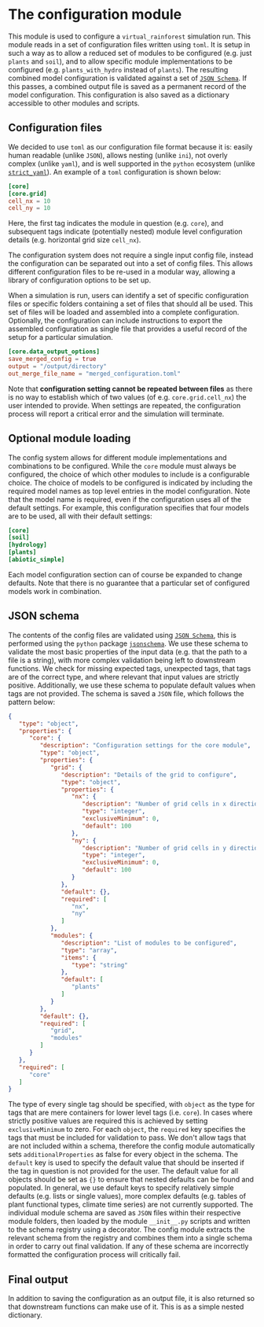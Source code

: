 # The configuration module

This module is used to configure a `virtual_rainforest` simulation run. This module
reads in a set of configuration files written using `toml`. It is setup in such a way as
to allow a reduced set of modules to be configured (e.g. just `plants` and `soil`), and
to allow specific module implementations to be configured (e.g. `plants_with_hydro`
instead of `plants`). The resulting combined model configuration is validated against a
set of [`JSON Schema`](https://json-schema.org). If this passes, a combined output file is
saved as a permanent record of the model configuration. This configuration is also saved
as a dictionary accessible to other modules and scripts.

## Configuration files

We decided to use `toml` as our configuration file format because it is: easily human
readable (unlike `JSON`), allows nesting (unlike `ini`), not overly complex (unlike
`yaml`), and is well supported in the `python` ecosystem (unlike
[`strict_yaml`](https://github.com/crdoconnor/strictyaml)). An example of a `toml`
configuration is shown below:

```toml
[core]
[core.grid]
cell_nx = 10
cell_ny = 10
```

Here, the first tag indicates the module in question (e.g. `core`), and subsequent tags
indicate (potentially nested) module level configuration details (e.g. horizontal grid
size `cell_nx`).

The configuration system does not require a single input config file, instead the
configuration can be separated out into a set of config files. This allows different
configuration files to be re-used in a modular way, allowing a library of configuration
options to be set up.

When a simulation is run, users can identify a set of specific configuration files or
specific folders containing a set of files that should all be used. This set of files
will be loaded and assembled into a complete configuration. Optionally, the
configuration can include instructions to export the assembled configuration as single
file that provides a useful record of the setup for a particular simulation.

```toml
[core.data_output_options]
save_merged_config = true
output = "/output/directory"
out_merge_file_name = "merged_configuration.toml"
```

Note that **configuration setting cannot be repeated between files** as there is no way
to establish which of two values (of e.g. `core.grid.cell_nx`) the user intended to
provide. When settings are repeated, the configuration process will report a critical
error and the simulation will terminate.

## Optional module loading

The config system allows for different module implementations and combinations to be
configured. While the `core` module must always be configured, the choice of which other
modules to include is a configurable choice. The choice of models to be configured is
indicated by including the required model names as top level entries in the
model configuration. Note that the model name is required, even if the configuration
uses all of the default settings. For example, this configuration specifies that four
models are to be used, all with their default settings:

```toml
[core]
[soil]
[hydrology]
[plants]
[abiotic_simple]
```

Each model configuration section can of course be expanded to change defaults. Note that
there is no guarantee that a particular set of configured models work in combination.

## JSON schema

The contents of the config files are validated using [`JSON
Schema`](https://json-schema.org), this is performed using the `python` package
[`jsonschema`](https://pypi.org/project/jsonschema/). We use these schema to validate
the most basic properties of the input data (e.g. that the path to a file is a string),
with more complex validation being left to downstream functions. We check for missing
expected tags, unexpected tags, that tags are of the correct type, and where relevant
that input values are strictly positive. Additionally, we use these schema to populate
default values when tags are not provided. The schema is saved a `JSON` file, which
follows the pattern below:

```json
{
   "type": "object",
   "properties": {
      "core": {
         "description": "Configuration settings for the core module",
         "type": "object",
         "properties": {
            "grid": {
               "description": "Details of the grid to configure",
               "type": "object",
               "properties": {
                  "nx": {
                     "description": "Number of grid cells in x direction",
                     "type": "integer",
                     "exclusiveMinimum": 0,
                     "default": 100
                  },
                  "ny": {
                     "description": "Number of grid cells in y direction",
                     "type": "integer",
                     "exclusiveMinimum": 0,
                     "default": 100
                  }
               },
               "default": {},
               "required": [
                  "nx",
                  "ny"
               ]
            },
            "modules": {
               "description": "List of modules to be configured",
               "type": "array",
               "items": {
                  "type": "string"
               },
               "default": [
                  "plants"
               ]
            }
         },
         "default": {},
         "required": [
            "grid",
            "modules"
         ]
      }
   },
   "required": [
      "core"
   ]
}
```

The type of every single tag should be specified, with `object` as the type for tags
that are mere containers for lower level tags (i.e. `core`). In cases where strictly
positive values are required this is achieved by setting `exclusiveMinimum` to zero. For
each `object`, the `required` key specifies the tags that must be included for
validation to pass. We don't allow tags that are not included within a schema, therefore
the config module automatically sets `additionalProperties` as false for every object in
the schema. The `default` key is used to specify the default value that should be
inserted if the tag in question is not provided for the user. The default value for all
objects should be set as `{}` to ensure that nested defaults can be found and populated.
In general, we use default keys to specify relatively simple defaults (e.g. lists or
single values), more complex defaults (e.g. tables of plant functional types, climate
time series) are not currently supported. The individual module schema are saved as
`JSON` files within their respective module folders, then loaded by the module
`__init__.py` scripts and written to the schema registry using a decorator. The config
module extracts the relevant schema from the registry and combines them into a single
schema in order to carry out final validation. If any of these schema are incorrectly
formatted the configuration process will critically fail.

## Final output

In addition to saving the configuration as an output file, it is also returned so that
downstream functions can make use of it. This is as a simple nested dictionary.
